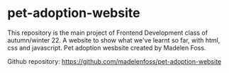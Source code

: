 # pet-adoption-website
This repository is the main project of Frontend Development class of autumn/winter 22. A website to show what we've learnt so far, with html, css and javascript. 
Pet adoption wesbsite created by Madelen Foss.

Github repository:
https://github.com/madelenfoss/pet-adoption-website
